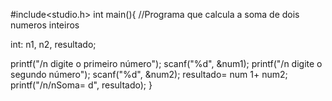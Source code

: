 #include<studio.h>
int main(){
 //Programa que calcula a soma de dois numeros inteiros

int: n1, n2, resultado;

printf("/n digite o primeiro número");
scanf("%d", &num1);
printf("/n digite o segundo número");
scanf("%d", &num2);
resultado= num 1+ num2;
printf("/n/nSoma= d", resultado);
}
